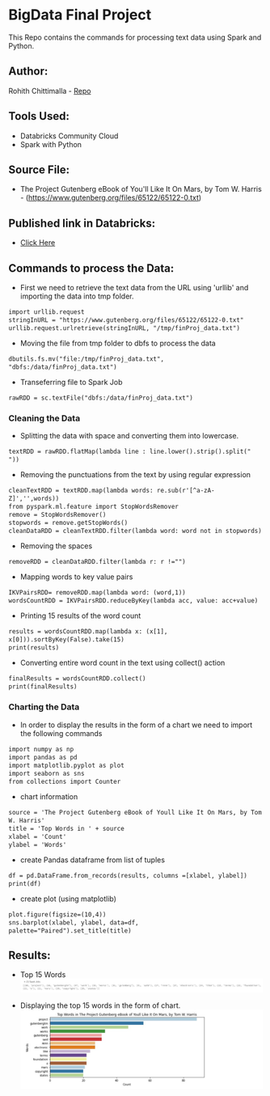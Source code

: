# BigData Final Project

This Repo contains the commands for processing text data using Spark and Python.

## Author:

Rohith Chittimalla - [Repo](https://github.com/rohith0696)

## Tools Used:

- Databricks Community Cloud
- Spark with Python

## Source File:
- The Project Gutenberg eBook of You'll Like It On Mars, by Tom W. Harris - (https://www.gutenberg.org/files/65122/65122-0.txt)

## Published link in Databricks:
- [Click Here](https://databricks-prod-cloudfront.cloud.databricks.com/public/4027ec902e239c93eaaa8714f173bcfc/3627972715711551/2869711375879894/5564532796524935/latest.html)

## Commands to process the Data:

- First we need to retrieve the text data from the URL using 'urllib' and importing the data into tmp folder.

```
import urllib.request
stringInURL = "https://www.gutenberg.org/files/65122/65122-0.txt"
urllib.request.urlretrieve(stringInURL, "/tmp/finProj_data.txt")
```

- Moving the file from tmp folder to dbfs to process the data

```
dbutils.fs.mv("file:/tmp/finProj_data.txt", "dbfs:/data/finProj_data.txt")
```

- Transeferring file to Spark Job

```
rawRDD = sc.textFile("dbfs:/data/finProj_data.txt")
```

### Cleaning the Data

- Splitting the data with space and converting them into lowercase.

```
textRDD = rawRDD.flatMap(lambda line : line.lower().strip().split(" "))
```

- Removing the punctuations from the text by using regular expression

``` import re
cleanTextRDD = textRDD.map(lambda words: re.sub(r'[^a-zA-Z]','',words))
from pyspark.ml.feature import StopWordsRemover
remove = StopWordsRemover()
stopwords = remove.getStopWords()
cleanDataRDD = cleanTextRDD.filter(lambda word: word not in stopwords)
```

- Removing the spaces
```
removeRDD = cleanDataRDD.filter(lambda r: r !="")
```

- Mapping words to key value pairs
```
IKVPairsRDD= removeRDD.map(lambda word: (word,1))
wordsCountRDD = IKVPairsRDD.reduceByKey(lambda acc, value: acc+value)
```

- Printing 15 results of the word count
```
results = wordsCountRDD.map(lambda x: (x[1], x[0])).sortByKey(False).take(15)
print(results)
```

- Converting entire word count in the text using collect() action
```
finalResults = wordsCountRDD.collect()
print(finalResults)
```

### Charting the Data   

- In order to display the results in the form of a chart we need to import the following commands
```
import numpy as np
import pandas as pd
import matplotlib.pyplot as plot
import seaborn as sns
from collections import Counter
```

- chart information
```
source = 'The Project Gutenberg eBook of Youll Like It On Mars, by Tom W. Harris'
title = 'Top Words in ' + source
xlabel = 'Count'
ylabel = 'Words'
```
- create Pandas dataframe from list of tuples
```
df = pd.DataFrame.from_records(results, columns =[xlabel, ylabel]) 
print(df)
```

- create plot (using matplotlib)
```
plot.figure(figsize=(10,4))
sns.barplot(xlabel, ylabel, data=df, palette="Paired").set_title(title)
```

## Results:

- Top 15 Words
![Top Words](result1.JPG)

- Displaying the top 15 words in the form of chart.
![Chart](result2.JPG)
